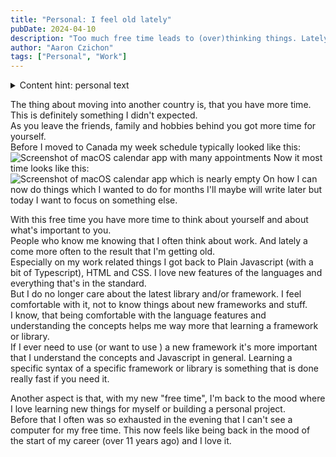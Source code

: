 ```yaml
---
title: "Personal: I feel old lately"
pubDate: 2024-04-10
description: "Too much free time leads to (over)thinking things. Lately I feel old."
author: "Aaron Czichon"
tags: ["Personal", "Work"]
---
```


<details>
<summary>Content hint: personal text</summary>
This text are my personal thoughts and they're only related to myself.
</details>

The thing about moving into another country is, that you have more time. This is definitely something I didn't expected.  
As you leave the friends, family and hobbies behind you got more time for yourself.  
Before I moved to Canada my week schedule typically looked like this:
![Screenshot of macOS calendar app with many appointments](https://directus.aaronczichon.de/assets/56b8d3b6-f003-4278-8958-6d230564e89a?download)
Now it most time looks like this:
![Screenshot of macOS calendar app which is nearly empty](https://directus.aaronczichon.de/assets/7adc67ea-ba03-4a95-ad2c-201d63d31039?download)
On how I can now do things which I wanted to do for months I'll maybe will write later but today I want to focus on something else.

With this free time you have more time to think about yourself and about what's important to you.  
People who know me knowing that I often think about work. And lately a come more often to the result that I'm getting old.  
Especially on my work related things I got back to Plain Javascript (with a bit of Typescript), HTML and CSS. I love new features of the languages and everything that's in the standard.  
But I do no longer care about the latest library and/or framework. I feel comfortable with it, not to know things about new frameworks and stuff.  
I know, that being comfortable with the language features and understanding the concepts helps me way more that learning a framework or library.  
If I ever need to use (or want to use ) a new framework it's more important that I understand the concepts and Javascript in general. Learning a specific syntax of a specific framework or library is something that is done really fast if you need it.

Another aspect is that, with my new "free time", I'm back to the mood where I love learning new things for myself or building a personal project.  
Before that I often was so exhausted in the evening that I can't see a computer for my free time. This now feels like being back in the mood of the start of my career (over 11 years ago) and I love it.
